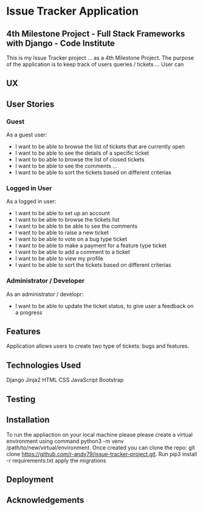 # Issue Tracker Application
## 4th Milestone Project - Full Stack Frameworks with Django - Code Institute
This is my Issue Tracker project ... as a 4th Milestone Project. The purpose of the application is to keep track of users queries / tickets ...
User can
## UX
## User Stories
### Guest
As a guest user:
* I want to be able to browse the list of tickets that are currently open
* I want to be able to see the details of a specific ticket
* I want to bo able to browse the list of closed tickets
* I want to be able to see the comments ...
* I want to be able to sort the tickets based on different criterias

### Logged in User
As a logged in user:
* I want to be able to set up an account
* I want to be able to browse the tickets list
* I want to be able to be able to see the comments
* I want to be able to raise a new ticket
* I want to be able to vote on a bug type ticket
* I want to be able to make a payment for a feature type ticket
* I want to be able to add a comment to a ticket
* I want to be able to view my profile
* I want to be able to sort the tickets based on different criterias

### Administrator / Developer
As an administrator / developr:
* I want to be able to update the ticket status, to give user a feedback on a progress

## Features
Application allows users to create two type of tickets: bugs and features. 

## Technologies Used
Django
Jinja2
HTML
CSS
JavaScript
Bootstrap
## Testing
## Installation
To run the appliaction on your local machine please please create a virtual environment using command python3 -m venv /path/to/new/virtual/environment. Once created you can clone the repo: git clone https://github.com/r-andy79/issue-tracker-project.git. 
Run pip3 install -r requirements.txt 
apply the migrations
## Deployment
## Acknowledgements
